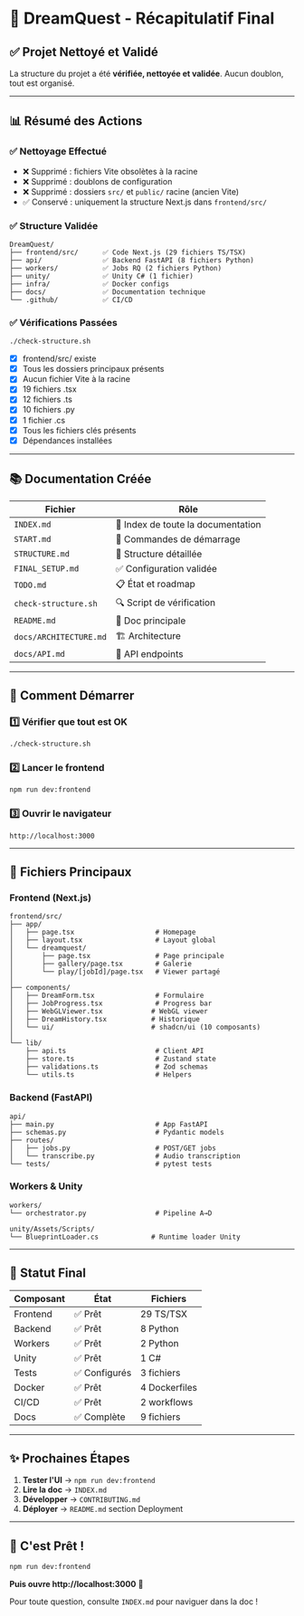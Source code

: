 # 🎉 DreamQuest - Récapitulatif Final

## ✅ Projet Nettoyé et Validé

La structure du projet a été **vérifiée, nettoyée et validée**. Aucun doublon, tout est organisé.

---

## 📊 Résumé des Actions

### ✅ Nettoyage Effectué
- ❌ Supprimé : fichiers Vite obsolètes à la racine
- ❌ Supprimé : doublons de configuration
- ❌ Supprimé : dossiers `src/` et `public/` racine (ancien Vite)
- ✅ Conservé : uniquement la structure Next.js dans `frontend/src/`

### ✅ Structure Validée
```
DreamQuest/
├── frontend/src/      ✅ Code Next.js (29 fichiers TS/TSX)
├── api/               ✅ Backend FastAPI (8 fichiers Python)
├── workers/           ✅ Jobs RQ (2 fichiers Python)
├── unity/             ✅ Unity C# (1 fichier)
├── infra/             ✅ Docker configs
├── docs/              ✅ Documentation technique
└── .github/           ✅ CI/CD
```

### ✅ Vérifications Passées
```bash
./check-structure.sh
```
- [x] frontend/src/ existe
- [x] Tous les dossiers principaux présents
- [x] Aucun fichier Vite à la racine
- [x] 19 fichiers .tsx
- [x] 12 fichiers .ts
- [x] 10 fichiers .py
- [x] 1 fichier .cs
- [x] Tous les fichiers clés présents
- [x] Dépendances installées

---

## 📚 Documentation Créée

| Fichier | Rôle |
|---------|------|
| `INDEX.md` | 📑 Index de toute la documentation |
| `START.md` | 🚀 Commandes de démarrage |
| `STRUCTURE.md` | 📂 Structure détaillée |
| `FINAL_SETUP.md` | ✅ Configuration validée |
| `TODO.md` | 📋 État et roadmap |
| `check-structure.sh` | 🔍 Script de vérification |
| `README.md` | 📖 Doc principale |
| `docs/ARCHITECTURE.md` | 🏗️ Architecture |
| `docs/API.md` | 🔌 API endpoints |

---

## 🚀 Comment Démarrer

### 1️⃣ Vérifier que tout est OK
```bash
./check-structure.sh
```

### 2️⃣ Lancer le frontend
```bash
npm run dev:frontend
```

### 3️⃣ Ouvrir le navigateur
```
http://localhost:3000
```

---

## 📁 Fichiers Principaux

### Frontend (Next.js)
```
frontend/src/
├── app/
│   ├── page.tsx                    # Homepage
│   ├── layout.tsx                  # Layout global
│   └── dreamquest/
│       ├── page.tsx                # Page principale
│       ├── gallery/page.tsx        # Galerie
│       └── play/[jobId]/page.tsx   # Viewer partagé
│
├── components/
│   ├── DreamForm.tsx               # Formulaire
│   ├── JobProgress.tsx             # Progress bar
│   ├── WebGLViewer.tsx            # WebGL viewer
│   ├── DreamHistory.tsx           # Historique
│   └── ui/                        # shadcn/ui (10 composants)
│
└── lib/
    ├── api.ts                      # Client API
    ├── store.ts                    # Zustand state
    ├── validations.ts              # Zod schemas
    └── utils.ts                    # Helpers
```

### Backend (FastAPI)
```
api/
├── main.py                         # App FastAPI
├── schemas.py                      # Pydantic models
├── routes/
│   ├── jobs.py                     # POST/GET jobs
│   └── transcribe.py               # Audio transcription
└── tests/                          # pytest tests
```

### Workers & Unity
```
workers/
└── orchestrator.py                 # Pipeline A→D

unity/Assets/Scripts/
└── BlueprintLoader.cs             # Runtime loader Unity
```

---

## 🎯 Statut Final

| Composant | État | Fichiers |
|-----------|------|----------|
| Frontend | ✅ Prêt | 29 TS/TSX |
| Backend | ✅ Prêt | 8 Python |
| Workers | ✅ Prêt | 2 Python |
| Unity | ✅ Prêt | 1 C# |
| Tests | ✅ Configurés | 3 fichiers |
| Docker | ✅ Prêt | 4 Dockerfiles |
| CI/CD | ✅ Prêt | 2 workflows |
| Docs | ✅ Complète | 9 fichiers |

---

## ✨ Prochaines Étapes

1. **Tester l'UI** → `npm run dev:frontend`
2. **Lire la doc** → `INDEX.md`
3. **Développer** → `CONTRIBUTING.md`
4. **Déployer** → `README.md` section Deployment

---

## 🎊 C'est Prêt !

```bash
npm run dev:frontend
```

**Puis ouvre http://localhost:3000** 🚀

Pour toute question, consulte `INDEX.md` pour naviguer dans la doc !
